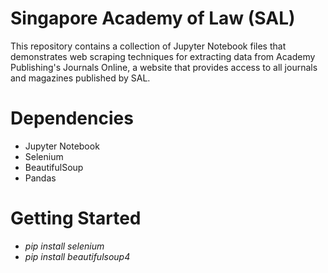 # Singapore Academy of Law (SAL)
This repository contains a collection of Jupyter Notebook files that demonstrates web scraping techniques for extracting data from Academy Publishing's Journals Online, a website that provides access to all journals and magazines published by SAL.

# Dependencies
- Jupyter Notebook
- Selenium
- BeautifulSoup
- Pandas

# Getting Started
- _pip install selenium_
- _pip install beautifulsoup4_
